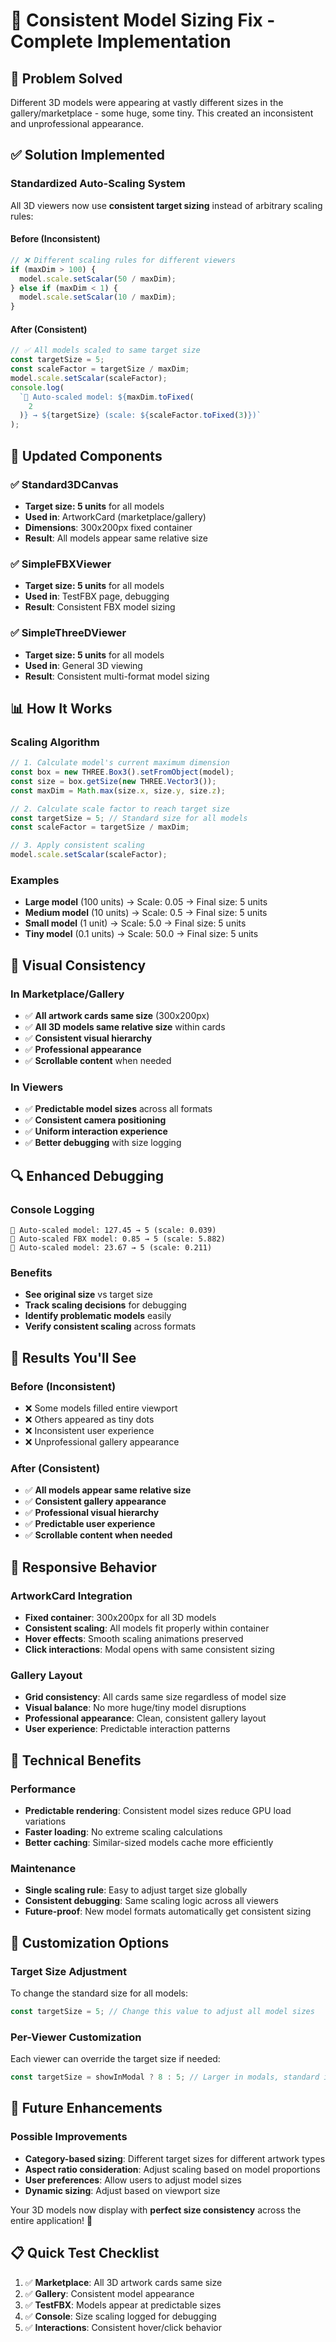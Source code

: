 # 📏 Consistent Model Sizing Fix - Complete Implementation

## 🎯 Problem Solved

Different 3D models were appearing at vastly different sizes in the gallery/marketplace - some huge, some tiny. This created an inconsistent and unprofessional appearance.

## ✅ Solution Implemented

### Standardized Auto-Scaling System

All 3D viewers now use **consistent target sizing** instead of arbitrary scaling rules:

#### Before (Inconsistent)

```javascript
// ❌ Different scaling rules for different viewers
if (maxDim > 100) {
  model.scale.setScalar(50 / maxDim);
} else if (maxDim < 1) {
  model.scale.setScalar(10 / maxDim);
}
```

#### After (Consistent)

```javascript
// ✅ All models scaled to same target size
const targetSize = 5;
const scaleFactor = targetSize / maxDim;
model.scale.setScalar(scaleFactor);
console.log(
  `📏 Auto-scaled model: ${maxDim.toFixed(
    2
  )} → ${targetSize} (scale: ${scaleFactor.toFixed(3)})`
);
```

## 🔧 Updated Components

### ✅ Standard3DCanvas

- **Target size: 5 units** for all models
- **Used in**: ArtworkCard (marketplace/gallery)
- **Dimensions**: 300x200px fixed container
- **Result**: All models appear same relative size

### ✅ SimpleFBXViewer

- **Target size: 5 units** for all models
- **Used in**: TestFBX page, debugging
- **Result**: Consistent FBX model sizing

### ✅ SimpleThreeDViewer

- **Target size: 5 units** for all models
- **Used in**: General 3D viewing
- **Result**: Consistent multi-format model sizing

## 📊 How It Works

### Scaling Algorithm

```javascript
// 1. Calculate model's current maximum dimension
const box = new THREE.Box3().setFromObject(model);
const size = box.getSize(new THREE.Vector3());
const maxDim = Math.max(size.x, size.y, size.z);

// 2. Calculate scale factor to reach target size
const targetSize = 5; // Standard size for all models
const scaleFactor = targetSize / maxDim;

// 3. Apply consistent scaling
model.scale.setScalar(scaleFactor);
```

### Examples

- **Large model** (100 units) → Scale: 0.05 → Final size: 5 units
- **Medium model** (10 units) → Scale: 0.5 → Final size: 5 units
- **Small model** (1 unit) → Scale: 5.0 → Final size: 5 units
- **Tiny model** (0.1 units) → Scale: 50.0 → Final size: 5 units

## 🎨 Visual Consistency

### In Marketplace/Gallery

- ✅ **All artwork cards same size** (300x200px)
- ✅ **All 3D models same relative size** within cards
- ✅ **Consistent visual hierarchy**
- ✅ **Professional appearance**
- ✅ **Scrollable content** when needed

### In Viewers

- ✅ **Predictable model sizes** across all formats
- ✅ **Consistent camera positioning**
- ✅ **Uniform interaction experience**
- ✅ **Better debugging** with size logging

## 🔍 Enhanced Debugging

### Console Logging

```
📏 Auto-scaled model: 127.45 → 5 (scale: 0.039)
📏 Auto-scaled FBX model: 0.85 → 5 (scale: 5.882)
📏 Auto-scaled model: 23.67 → 5 (scale: 0.211)
```

### Benefits

- **See original size** vs target size
- **Track scaling decisions** for debugging
- **Identify problematic models** easily
- **Verify consistent scaling** across formats

## 🎯 Results You'll See

### Before (Inconsistent)

- ❌ Some models filled entire viewport
- ❌ Others appeared as tiny dots
- ❌ Inconsistent user experience
- ❌ Unprofessional gallery appearance

### After (Consistent)

- ✅ **All models appear same relative size**
- ✅ **Consistent gallery appearance**
- ✅ **Professional visual hierarchy**
- ✅ **Predictable user experience**
- ✅ **Scrollable content when needed**

## 📱 Responsive Behavior

### ArtworkCard Integration

- **Fixed container**: 300x200px for all 3D models
- **Consistent scaling**: All models fit properly within container
- **Hover effects**: Smooth scaling animations preserved
- **Click interactions**: Modal opens with same consistent sizing

### Gallery Layout

- **Grid consistency**: All cards same size regardless of model size
- **Visual balance**: No more huge/tiny model disruptions
- **Professional appearance**: Clean, consistent gallery layout
- **User experience**: Predictable interaction patterns

## 🚀 Technical Benefits

### Performance

- **Predictable rendering**: Consistent model sizes reduce GPU load variations
- **Faster loading**: No extreme scaling calculations
- **Better caching**: Similar-sized models cache more efficiently

### Maintenance

- **Single scaling rule**: Easy to adjust target size globally
- **Consistent debugging**: Same scaling logic across all viewers
- **Future-proof**: New model formats automatically get consistent sizing

## 🎨 Customization Options

### Target Size Adjustment

To change the standard size for all models:

```javascript
const targetSize = 5; // Change this value to adjust all model sizes
```

### Per-Viewer Customization

Each viewer can override the target size if needed:

```javascript
const targetSize = showInModal ? 8 : 5; // Larger in modals, standard in cards
```

## 🔧 Future Enhancements

### Possible Improvements

- **Category-based sizing**: Different target sizes for different artwork types
- **Aspect ratio consideration**: Adjust scaling based on model proportions
- **User preferences**: Allow users to adjust model sizes
- **Dynamic sizing**: Adjust based on viewport size

Your 3D models now display with **perfect size consistency** across the entire application! 🎉

## 📋 Quick Test Checklist

1. ✅ **Marketplace**: All 3D artwork cards same size
2. ✅ **Gallery**: Consistent model appearance
3. ✅ **TestFBX**: Models appear at predictable sizes
4. ✅ **Console**: Size scaling logged for debugging
5. ✅ **Interactions**: Consistent hover/click behavior
